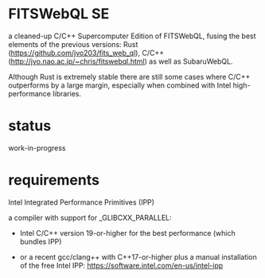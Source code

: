 # FITSWebQL SE
a cleaned-up C/C++ Supercomputer Edition of FITSWebQL, fusing the best elements of the previous versions: Rust (https://github.com/jvo203/fits_web_ql), C/C++ (http://jvo.nao.ac.jp/~chris/fitswebql.html) as well as SubaruWebQL.

Although Rust is extremely stable there are still some cases where C/C++ outperforms by a large margin, especially when combined with Intel high-performance libraries.

# status
work-in-progress

# requirements
Intel Integrated Performance Primitives (IPP)

a compiler with support for _GLIBCXX_PARALLEL:

* Intel C/C++ version 19-or-higher for the best performance (which bundles IPP)

* or a recent gcc/clang++ with C++17-or-higher plus a manual installation of the free Intel IPP: https://software.intel.com/en-us/intel-ipp
